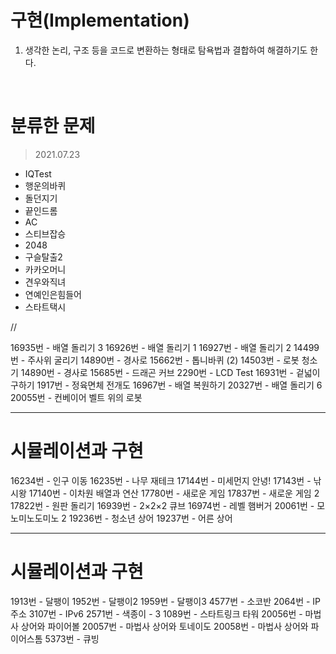 # 구현(Implementation)
1. 생각한 논리, 구조 등을 코드로 변환하는 형태로 탐욕법과 결합하여 해결하기도 한다.

<br>

# 분류한 문제
> 2021.07.23
- IQTest
- 행운의바퀴
- 돌던지기
- 끝인드롬
- AC
- 스티브잡승
- 2048
- 구슬탈출2
- 카카오머니
- 견우와직녀
- 연예인은힘들어
- 스타트택시



//

16935번 - 배열 돌리기 3
16926번 - 배열 돌리기 1
16927번 - 배열 돌리기 2
14499번 - 주사위 굴리기
14890번 - 경사로
15662번 - 톱니바퀴 (2)
14503번 - 로봇 청소기
14890번 - 경사로
15685번 - 드래곤 커브
2290번 - LCD Test
16931번 - 겉넓이 구하기
1917번 - 정육면체 전개도
16967번 - 배열 복원하기
20327번 - 배열 돌리기 6
20055번 - 컨베이어 벨트 위의 로봇

---
# 시뮬레이션과 구현
16234번 - 인구 이동
16235번 - 나무 재테크
17144번 - 미세먼지 안녕!
17143번 - 낚시왕
17140번 - 이차원 배열과 연산
17780번 - 새로운 게임
17837번 - 새로운 게임 2
17822번 - 원판 돌리기
16939번 - 2×2×2 큐브
16974번 - 레벨 햄버거
20061번 - 모노미노도미노 2
19236번 - 청소년 상어
19237번 - 어른 상어

---
# 시뮬레이션과 구현
1913번 - 달팽이
1952번 - 달팽이2
1959번 - 달팽이3
4577번 - 소코반
2064번 - IP 주소
3107번 - IPv6
2571번 - 색종이 - 3
1089번 - 스타트링크 타워
20056번 - 마법사 상어와 파이어볼
20057번 - 마법사 상어와 토네이도
20058번 - 마법사 상어와 파이어스톰
5373번 - 큐빙